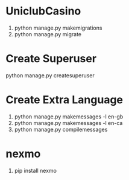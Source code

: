 # UniclubCasino

1. python manage.py makemigrations
2. python manage.py migrate

# Create Superuser

python manage.py createsuperuser

# Create Extra Language
1. python manage.py makemessages -l en-gb
2. python manage.py makemessages -l en-ca
3. python manage.py compilemessages

# nexmo
1. pip install nexmo
